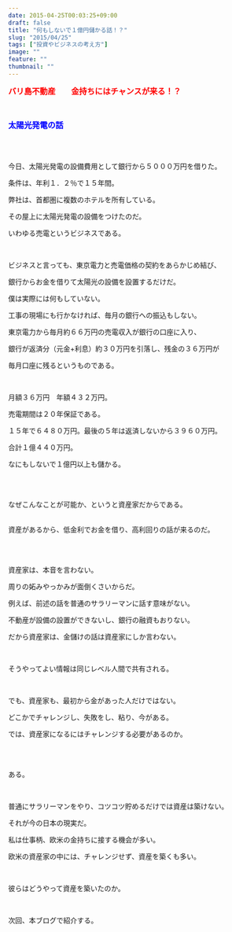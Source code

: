 ```yaml
---
date: 2015-04-25T00:03:25+09:00
draft: false
title: "何もしないで１億円儲かる話！？"
slug: "2015/04/25"
tags: ["投資やビジネスの考え方"]
image: ""
feature: ""
thumbnail: ""
---
```

<p><font color="#ff0000" size="3"><strong>バリ島不動産　　金持ちにはチャンスが来る！？</strong></font></p><br/><p><font color="#0000ff" size="3"><strong>太陽光発電の話</strong></font></p><br/><br/><p>今日、太陽光発電の設備費用として銀行から５０００万円を借りた。<br/></p><p>条件は、年利１．２％で１５年間。<br/></p><p>弊社は、首都圏に複数のホテルを所有している。<br/></p><p>その屋上に太陽光発電の設備をつけたのだ。<br/></p><p>いわゆる売電というビジネスである。<br/></p><br/><p>ビジネスと言っても、東京電力と売電価格の契約をあらかじめ結び、<br/></p><p>銀行からお金を借りて太陽光の設備を設置するだけだ。<br/></p><p>僕は実際には何もしていない。<br/></p><p>工事の現場にも行かなければ、毎月の銀行への振込もしない。<br/></p><p>東京電力から毎月約６６万円の売電収入が銀行の口座に入り、<br/></p><p>銀行が返済分（元金+利息）約３０万円を引落し、残金の３６万円が<br/></p><p>毎月口座に残るというものである。<br/></p><br/><p>月額３６万円　年額４３２万円。<br/></p><p>売電期間は２０年保証である。<br/></p><p>１５年で６４８０万円。最後の５年は返済しないから３９６０万円。<br/></p><p>合計１億４４０万円。<br/></p><p>なにもしないで１億円以上も儲かる。</p><br/><br/><p>なぜこんなことが可能か、というと資産家だからである。</p><p><br/>資産があるから、低金利でお金を借り、高利回りの話が来るのだ。</p><br/><br/><p>資産家は、本音を言わない。<br/></p><p>周りの妬みやっかみが面倒くさいからだ。<br/></p><p>例えば、前述の話を普通のサラリーマンに話す意味がない。<br/></p><p>不動産が設備の設置ができないし、銀行の融資もおりない。<br/></p><p>だから資産家は、金儲けの話は資産家にしか言わない。<br/></p><br/><p>そうやってよい情報は同じレベル人間で共有される。</p><br/><p>でも、資産家も、最初から金があった人だけではない。<br/></p><p>どこかでチャレンジし、失敗をし、粘り、今がある。<br/></p><p>では、資産家になるにはチャレンジする必要があるのか。</p><br/><br/><p>ある。</p><br/><p>普通にサラリーマンをやり、コツコツ貯めるだけでは資産は築けない。<br/></p><p>それが今の日本の現実だ。<br/></p><p>私は仕事柄、欧米の金持ちに接する機会が多い。<br/></p><p>欧米の資産家の中には、チャレンジせず、資産を築くも多い。</p><br/><p>彼らはどうやって資産を築いたのか。<br/></p><br/><p>次回、本ブログで紹介する。<br/></p>

